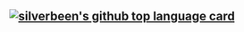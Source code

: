 [![silverbeen's github top language card](https://github-readme-stats.vercel.app/api/top-langs/?username=silverbeen&layout=compact&theme=gradient)](https://github.com/silverbeen)
-----

